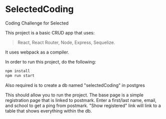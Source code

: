 # SelectedCoding
Coding Challenge for Selected

This project is a basic CRUD app that uses:
>React, React Router, Node, Express, Sequelize.

It uses webpack as a compiler.

In order to run this project, do the following:
```javascript
npm install
npm run start
```

Also required is to create a db named "selectedCoding" in postgres

This should allow you to run the project.
The base page is a simple registration page that is linked to postmark.
Enter a first/last name, email, and school to get a ping from postmark.
"Show registered" link will link to a table that shows everything within the db.
